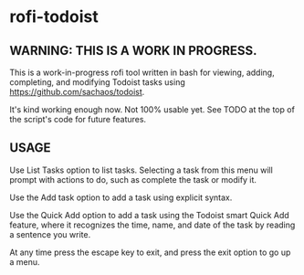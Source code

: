 # rofi-todoist
## WARNING: THIS IS A WORK IN PROGRESS. 
This is a work-in-progress rofi tool written in bash for viewing, adding, completing, and modifying Todoist tasks using https://github.com/sachaos/todoist. 

It's kind working enough now. Not 100% usable yet. See TODO at the top of the script's code for future features.
## USAGE
Use List Tasks option to list tasks. Selecting a task from this menu will prompt with actions to do, such as complete the task or modify it. 

Use the Add task option to add a task using explicit syntax. 

Use the Quick Add option to add a task using the Todoist smart Quick Add feature, where it recognizes the time, name, and date of the task by reading a sentence you write. 

At any time press the escape key to exit, and press the exit option to go up a menu.
